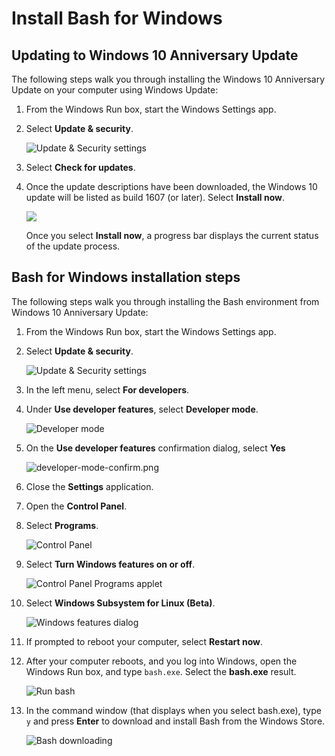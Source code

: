 # Install Bash for Windows

## Updating to Windows 10 Anniversary Update

The following steps walk you through installing the Windows 10 Anniversary Update on your computer using Windows Update:

1. From the Windows Run box, start the Windows Settings app.

1. Select **Update & security**.

	![Update & Security settings](./media/bash-for-windows/windows-settings.png)

1. Select **Check for updates**.

1. Once the update descriptions have been downloaded, the Windows 10 update will be listed as build 1607 (or later). Select **Install now**.

	![](./media/bash-for-windows/windows-update.png)

	Once you select **Install now**, a progress bar displays the current status of the update process.
 
## Bash for Windows installation steps

The following steps walk you through installing the Bash environment from Windows 10 Anniversary Update:

1. From the Windows Run box, start the Windows Settings app.

1. Select **Update & security**.

	![Update & Security settings](./media/bash-for-windows/windows-settings.png)

1. In the left menu, select **For developers**.

1. Under **Use developer features**, select **Developer mode**.

	![Developer mode](./media/bash-for-windows/developer-mode.png)

1. On the **Use developer features** confirmation dialog, select **Yes**

	![developer-mode-confirm.png](./media/bash-for-windows/developer-mode-confirm.png)

1. Close the **Settings** application.

1. Open the **Control Panel**.

1. Select **Programs**.

	![Control Panel](./media/bash-for-windows/control-panel.png)

1. Select **Turn Windows features on or off**.

	![Control Panel Programs applet](./media/bash-for-windows/control-panel-programs.png)
 
1. Select **Windows Subsystem for Linux (Beta)**.

	![Windows features dialog](./media/bash-for-windows/windows-features.png)

1. If prompted to reboot your computer, select **Restart now**.

1. After your computer reboots, and you log into Windows, open the Windows Run box, and type `bash.exe`. Select the **bash.exe** result.

	![Run bash](./media/bash-for-windows/run-bash.png)

1. In the command window (that displays when you select bash.exe), type `y` and press **Enter** to download and install Bash from the Windows Store.

	![Bash downloading](./media/bash-for-windows/bash-downloading.png) 










